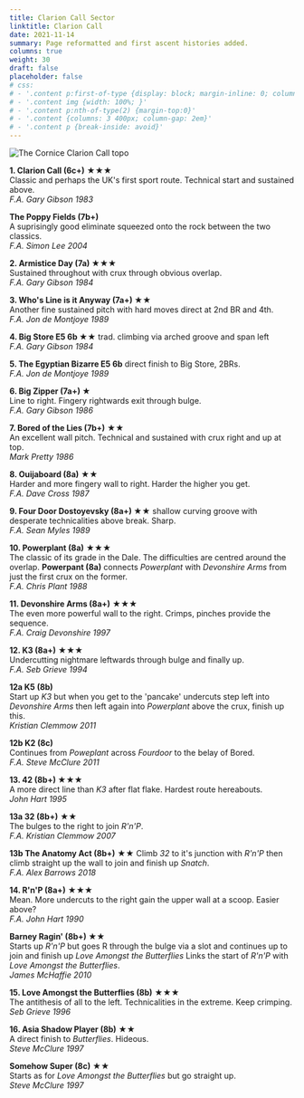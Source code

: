 ```yaml
---
title: Clarion Call Sector
linktitle: Clarion Call
date: 2021-11-14
summary: Page reformatted and first ascent histories added.
columns: true
weight: 30
draft: false
placeholder: false
# css:
# - '.content p:first-of-type {display: block; margin-inline: 0; column-span: all;}'
# - '.content img {width: 100%; }'
# - '.content p:nth-of-type(2) {margin-top:0}'
# - '.content {columns: 3 400px; column-gap: 2em}'
# - '.content p {break-inside: avoid}'
---
```


![The Cornice Clarion Call topo](/img/peak/cheedale/corncct.gif)

**1. Clarion Call (6c+)** &starf;&starf;&starf;  
Classic and perhaps the UK's first sport route. Technical start and sustained above.  
*F.A. Gary Gibson 1983*

**The Poppy Fields (7b+)**  
A suprisingly good eliminate squeezed onto the rock between the two classics.  
*F.A. Simon Lee 2004*

**2. Armistice Day (7a) &starf;&starf;&starf;**  
Sustained throughout with crux through obvious overlap.  
*F.A. Gary Gibson 1984*

**3. Who's Line is it Anyway (7a+) &starf;&starf;**  
Another fine sustained pitch with hard moves direct at 2nd BR and 4th.  
*F.A. Jon de Montjoye 1989*

**4. Big Store E5 6b &starf;&starf;** trad. climbing via arched groove and span left  
*F.A. Gary Gibson 1984*

**5. The Egyptian Bizarre E5 6b** direct finish to Big Store, 2BRs.  
*F.A. Jon de Montjoye 1989*

**6. Big Zipper (7a+) &starf;**  
Line to right. Fingery rightwards exit through bulge.  
*F.A. Gary Gibson 1986*

**7. Bored of the Lies (7b+)** &starf;&starf;  
An excellent wall pitch. Technical and sustained with crux right and up at top.  
*Mark Pretty 1986*

**8. Ouijaboard (8a)** &starf;&starf;  
Harder and more fingery wall to right. Harder the higher you get.  
*F.A. Dave Cross 1987*

**9. Four Door Dostoyevsky (8a+) &starf;&starf;** shallow curving groove with desperate technicalities above break. Sharp.  
*F.A. Sean Myles 1989*

**10. Powerplant (8a)** &starf;&starf;&starf;  
The classic of its grade in the Dale. The difficulties are centred around the overlap. **Powerpant (8a)** connects *Powerplant* with *Devonshire Arms* from just the first crux on the former.  
*F.A. Chris Plant 1988*

**11. Devonshire Arms (8a+)** &starf;&starf;&starf;  
The even more powerful wall to the right. Crimps, pinches provide the sequence.  
*F.A. Craig Devonshire 1997*

**12. K3 (8a+)** &starf;&starf;&starf;  
Undercutting nightmare leftwards through bulge and finally up.  
*F.A. Seb Grieve 1994*

**12a K5 (8b)**  
Start up *K3* but when you get to the 'pancake' undercuts step left into *Devonshire Arms* then left again into *Powerplant* above the crux, finish up this.  
*Kristian Clemmow 2011*

**12b K2 (8c)**  
Continues from *Poweplant* across *Fourdoor* to the belay of Bored.  
*F.A. Steve McClure 2011*

**13. 42 (8b+) &starf;&starf;&starf;**  
A more direct line than *K3* after flat flake. Hardest route hereabouts.  
*John Hart 1995*

**13a 32 (8b+)** &starf;&starf;  
The bulges to the right to join *R'n'P*.  
*F.A. Kristian Clemmow 2007*

**13b The Anatomy Act (8b+)** &starf;&starf;
Climb *32* to it's junction with *R'n'P* then climb straight up the wall to join and finish up *Snatch*.  
*F.A. Alex Barrows 2018*

**14. R'n'P (8a+)** &starf;&starf;&starf;  
Mean. More undercuts to the right gain the upper wall at a scoop. Easier above?  
*F.A. John Hart 1990*

**Barney Ragin' (8b+) &starf;&starf;**  
Starts up *R'n'P* but goes R through the bulge via a slot and continues up to join and finish up *Love Amongst the Butterflies* Links the start of *R'n'P* with *Love Amongst the Butterflies*.  
*James McHaffie 2010*

**15. Love Amongst the Butterflies (8b)** &starf;&starf;&starf;  
The antithesis of all to the left. Technicalities in the extreme. Keep crimping.  
*Seb Grieve 1996*

**16. Asia Shadow Player (8b)** &starf;&starf;  
A direct finish to *Butterflies*. Hideous.  
*Steve McClure 1997*

**Somehow Super (8c)** &starf;&starf;  
Starts as for *Love Amongst the Butterflies* but go straight up.  
*Steve McClure 1997*


